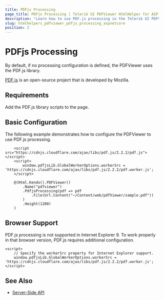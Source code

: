 ```yaml
---
title: PDFjs Processing
page_title: PDFjs Processing | Telerik UI PDFViewer HtmlHelper for ASP.NET Core
description: "Learn how to use PDF.js processing in the Telerik UI PDFViewer HtmlHelper for ASP.NET Core (MVC 6 or ASP.NET Core MVC)."
slug: htmlhelpers_pdfviewer_pdfjs_processing_aspnetcore
position: 2
---
```


# PDFjs Processing

By default, if no processing configuration is defined, the PDFViewer uses the PDF.js library.

[PDF.js](https://mozilla.github.io/pdf.js/) is an open-source project that is developed by Mozilla.

## Requirements

Add the PDF.js library scripts to the page.

## Basic Configuration

The following example demonstrates how to configure the PDFViewer to use PDF.js processing.

```
    <script src="https://cdnjs.cloudflare.com/ajax/libs/pdf.js/2.2.2/pdf.js"></script>
    <script>
        window.pdfjsLib.GlobalWorkerOptions.workerSrc = 'https://cdnjs.cloudflare.com/ajax/libs/pdf.js/2.2.2/pdf.worker.js';
    </script>

    @(Html.Kendo().PDFViewer()
        .Name("pdfviewer")
        .PdfjsProcessing(pdf => pdf
            .File(Url.Content("~/Content/web/pdfViewer/sample.pdf"))
        )
        .Height(1200)
    )
```

## Browser Support

PDF.js processing is not supported in Internet Explorer 9. To work properly in that browser version, PDF.js requires additional configuration.

    <script>
        // Specify the workerSrc property for Internet Explorer support.
        window.pdfjsLib.GlobalWorkerOptions.workerSrc = 'https://cdnjs.cloudflare.com/ajax/libs/pdf.js/2.2.2/pdf.worker.js';
    </script>

## See Also

* [Server-Side API](/api/pdfviewer)
